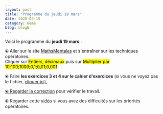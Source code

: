 ```yaml
---
layout: post
title: "Programme du jeudi 19 mars"
date: 2020-03-19
category: 6eme
blog: blog6
---
```


Voici le programme du <b>jeudi 19 mars</b> :

⦿ Aller sur le site <a href="http://mathsmentales.net/">MathsMentales</a> et s'entraîner sur les techniques opératoires.
<br>
Cliquer sur <mark>Entiers, décimaux</mark> puis sur <mark>Multiplier par 10;100;1000;0,1;0,01;0,001</mark>
 
⦿ Faire <b>les exercices 3 et 4 sur le cahier d'exercices</b> (si vous ne voyez pas le fichier, <a href="/exercices/6eme/6eme_exercices_jeudi_19_mars_2020.pdf">cliquer ici). 

<object data="/exercices/6eme/6eme_exercices_jeudi_19_mars_2020.pdf" width="100%" height="500" type='application/pdf'></object>
 
⦿ Regarder la <a class="correction" href="/exercices/6eme/6eme_exercices_jeudi_19_mars_2020_corrections.pdf">correction</a> pour vérifier le travail. 

⦿ Regarder cette <a class="video" href="https://youtu.be/a-IG_bjKeJc">vidéo</a> si vous avez des difficultés sur les priorités opératoires.

 
 
